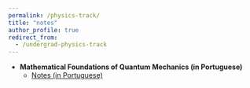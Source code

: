 ```yaml
---
permalink: /physics-track/
title: "notes"
author_profile: true
redirect_from: 
  - /undergrad-physics-track
---
```


* **Mathematical Foundations of Quantum Mechanics (in Portuguese)**
  *  [Notes (in Portuguese)](https://github.com/jcbarczyszyn/jcbarczyszyn.github.io/blob/master/files/notas_fmq.pdf)

